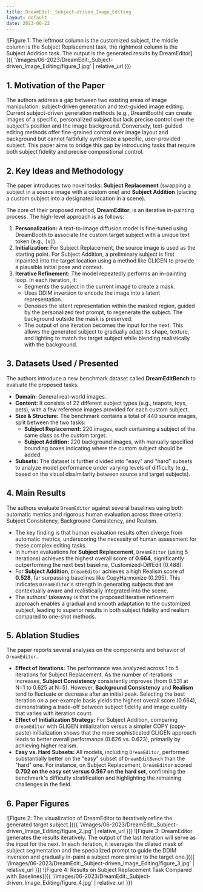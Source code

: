 ```yaml
---
title: DreamEdit:_Subject-driven_Image_Editing
layout: default
date: 2023-06-22
---
```

![Figure 1: The leftmost column is the customized subject, the middle column is the Subject Replacement task, the rightmost column is the Subject Addition task. The output is the generated results by DreamEditor]({{ '/images/06-2023/DreamEdit:_Subject-driven_Image_Editing/figure_1.jpg' | relative_url }})
## 1. Motivation of the Paper
The authors address a gap between two existing areas of image manipulation: subject-driven generation and text-guided image editing. Current subject-driven generation methods (e.g., DreamBooth) can create images of a specific, personalized subject but lack precise control over the subject's position and the image background. Conversely, text-guided editing methods offer fine-grained control over image layout and background but cannot faithfully synthesize a specific, user-provided subject. This paper aims to bridge this gap by introducing tasks that require both subject fidelity and precise compositional control.

## 2. Key Ideas and Methodology
The paper introduces two novel tasks: **Subject Replacement** (swapping a subject in a source image with a custom one) and **Subject Addition** (placing a custom subject into a designated location in a scene).

The core of their proposed method, **DreamEditor**, is an iterative in-painting process. The high-level approach is as follows:
1.  **Personalization:** A text-to-image diffusion model is fine-tuned using DreamBooth to associate the custom target subject with a unique text token (e.g., `[V]`).
2.  **Initialization:** For Subject Replacement, the source image is used as the starting point. For Subject Addition, a preliminary subject is first inpainted into the target location using a method like GLIGEN to provide a plausible initial pose and context.
3.  **Iterative Refinement:** The model repeatedly performs an in-painting loop. In each iteration, it:
    *   Segments the subject in the current image to create a mask.
    *   Uses DDIM inversion to encode the image into a latent representation.
    *   Denoises the latent representation within the masked region, guided by the personalized text prompt, to regenerate the subject. The background outside the mask is preserved.
    *   The output of one iteration becomes the input for the next. This allows the generated subject to gradually adapt its shape, texture, and lighting to match the target subject while blending realistically with the background.

## 3. Datasets Used / Presented
The authors introduce a new benchmark dataset called **DreamEditBench** to evaluate the proposed tasks.
*   **Domain:** General real-world images.
*   **Content:** It consists of 22 different subject types (e.g., teapots, toys, pets), with a few reference images provided for each custom subject.
*   **Size & Structure:** The benchmark contains a total of 440 source images, split between the two tasks:
    *   **Subject Replacement:** 220 images, each containing a subject of the same class as the custom target.
    *   **Subject Addition:** 220 background images, with manually specified bounding boxes indicating where the custom subject should be added.
*   **Subsets:** The dataset is further divided into "easy" and "hard" subsets to analyze model performance under varying levels of difficulty (e.g., based on the visual dissimilarity between source and target subjects).

## 4. Main Results
The authors evaluate `DreamEditor` against several baselines using both automatic metrics and rigorous human evaluation across three criteria: Subject Consistency, Background Consistency, and Realism.

*   The key finding is that human evaluation results often diverge from automatic metrics, underscoring the necessity of human assessment for these complex editing tasks.
*   In human evaluations for **Subject Replacement**, `DreamEditor` (using 5 iterations) achieves the highest overall score of **0.664**, significantly outperforming the next best baseline, Customized-DiffEdit (0.488).
*   For **Subject Addition**, `DreamEditor` achieves a high Realism score of **0.528**, far surpassing baselines like CopyHarmonize (0.295). This indicates `DreamEditor`'s strength in generating subjects that are contextually aware and realistically integrated into the scene.
*   The authors' takeaway is that the proposed iterative refinement approach enables a gradual and smooth adaptation to the customized subject, leading to superior results in both subject fidelity and realism compared to one-shot methods.

## 5. Ablation Studies
The paper reports several analyses on the components and behavior of `DreamEditor`.

*   **Effect of Iterations:** The performance was analyzed across 1 to 5 iterations for Subject Replacement. As the number of iterations increases, **Subject Consistency** consistently improves (from 0.531 at N=1 to 0.625 at N=5). However, **Background Consistency** and **Realism** tend to fluctuate or decrease after an initial peak. Selecting the best iteration on a per-example basis yields the highest overall score (0.664), demonstrating a trade-off between subject fidelity and image quality that varies with iteration count.
*   **Effect of Initialization Strategy:** For Subject Addition, comparing `DreamEditor` with GLIGEN initialization versus a simpler COPY (copy-paste) initialization shows that the more sophisticated GLIGEN approach leads to better overall performance (0.626 vs. 0.623), primarily by achieving higher realism.
*   **Easy vs. Hard Subsets:** All models, including `DreamEditor`, performed substantially better on the "easy" subset of `DreamEditBench` than the "hard" one. For instance, on Subject Replacement, `DreamEditor` scored **0.702 on the easy set versus 0.567 on the hard set**, confirming the benchmark's difficulty stratification and highlighting the remaining challenges in the field.

## 6. Paper Figures
![Figure 2: The visualization of DreamEditor to iteratively refine the generated target subject.]({{ '/images/06-2023/DreamEdit:_Subject-driven_Image_Editing/figure_2.jpg' | relative_url }})
![Figure 3: DreamEditor generates the results iteratively. The output of the last iteration will serve as the input for the next. In each iteration, it leverages the dilated mask of subject segmentation and the specialized prompt to guide the DDIM inversion and gradually in-paint a subject more similar to the target one.]({{ '/images/06-2023/DreamEdit:_Subject-driven_Image_Editing/figure_3.jpg' | relative_url }})
![Figure 4: Results on Subject Replacement Task Compared with Baselines]({{ '/images/06-2023/DreamEdit:_Subject-driven_Image_Editing/figure_4.jpg' | relative_url }})
